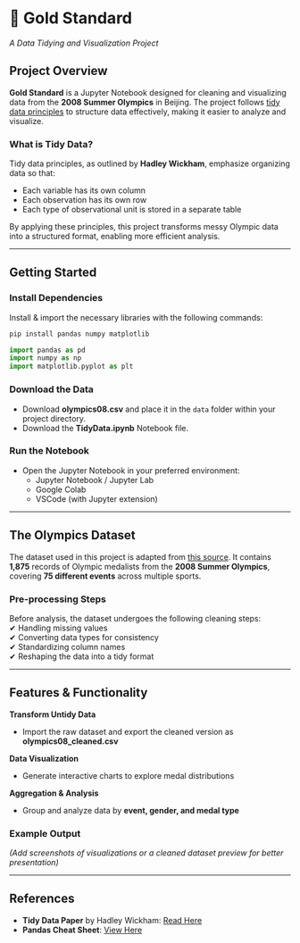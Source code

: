 # :medal_sports: Gold Standard  
*A Data Tidying and Visualization Project*  

## Project Overview  
**Gold Standard** is a Jupyter Notebook designed for cleaning and visualizing data from the **2008 Summer Olympics** in Beijing. The project follows [tidy data principles](https://vita.had.co.nz/papers/tidy-data.pdf) to structure data effectively, making it easier to analyze and visualize.  

### What is Tidy Data?  
Tidy data principles, as outlined by **Hadley Wickham**, emphasize organizing data so that:  
- Each variable has its own column  
- Each observation has its own row  
- Each type of observational unit is stored in a separate table  

By applying these principles, this project transforms messy Olympic data into a structured format, enabling more efficient analysis.  

---

## Getting Started

### Install Dependencies  
Install & import the necessary libraries with the following commands:
```bash
pip install pandas numpy matplotlib  
```
```python
import pandas as pd  
import numpy as np  
import matplotlib.pyplot as plt  
```

### Download the Data  
- Download **olympics08.csv** and place it in the `data` folder within your project directory.  
- Download the **TidyData.ipynb** Notebook file.  

### Run the Notebook  
- Open the Jupyter Notebook in your preferred environment:  
  - Jupyter Notebook / Jupyter Lab  
  - Google Colab  
  - VSCode (with Jupyter extension)  

---

## The Olympics Dataset  

The dataset used in this project is adapted from [this source](https://edjnet.github.io/OlympicsGoNUTS/2008/). It contains **1,875** records of Olympic medalists from the **2008 Summer Olympics**, covering **75 different events** across multiple sports.  

### Pre-processing Steps  
Before analysis, the dataset undergoes the following cleaning steps:  
✔ Handling missing values  
✔ Converting data types for consistency  
✔ Standardizing column names  
✔ Reshaping the data into a tidy format  

---

## Features & Functionality  

**Transform Untidy Data**  
- Import the raw dataset and export the cleaned version as **olympics08_cleaned.csv**  

**Data Visualization**  
- Generate interactive charts to explore medal distributions  

**Aggregation & Analysis**  
- Group and analyze data by **event, gender, and medal type**  

### Example Output  
*(Add screenshots of visualizations or a cleaned dataset preview for better presentation)*  

---

## References
- **Tidy Data Paper** by Hadley Wickham: [Read Here](https://vita.had.co.nz/papers/tidy-data.pdf)  
- **Pandas Cheat Sheet**: [View Here](https://pandas.pydata.org/Pandas_Cheat_Sheet.pdf)
